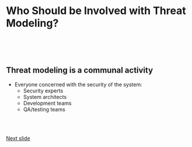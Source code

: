# Who Should be Involved with Threat Modeling?

<br /><br /><br />

## Threat modeling is a communal activity

* Everyone concerned with the security of the system:
  * Security experts
  * System architects
  * Development teams
  * QA/testing teams

<br /><br />

[Next slide](talk_threat_model_when.md)
